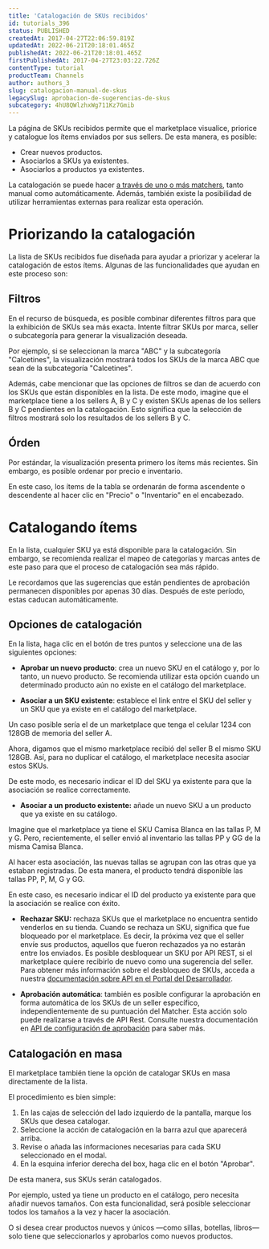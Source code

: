 ```yaml
---
title: 'Catalogación de SKUs recibidos'
id: tutorials_396
status: PUBLISHED
createdAt: 2017-04-27T22:06:59.819Z
updatedAt: 2022-06-21T20:18:01.465Z
publishedAt: 2022-06-21T20:18:01.465Z
firstPublishedAt: 2017-04-27T23:03:22.726Z
contentType: tutorial
productTeam: Channels
author: authors_3
slug: catalogacion-manual-de-skus
legacySlug: aprobacion-de-sugerencias-de-skus
subcategory: 4hU8QWlzhxWg711Kz7Gmib
---
```


La página de SKUs recibidos permite que el marketplace visualice, priorice y catalogue los ítems enviados por sus sellers. De esta manera, es posible: 

- Crear nuevos productos.
- Asociarlos a SKUs ya existentes.
- Asociarlos a productos ya existentes.

La catalogación se puede hacer [a través de uno o más matchers](https://help.vtex.com/es/tutorial/entendendo-a-pontuacao-do-vtex-matcher?locale=es "por medio de uno o más matchers"), tanto manual como automáticamente. Además, también existe la posibilidad de utilizar herramientas externas para realizar esta operación.

# Priorizando la catalogación #

La lista de SKUs recibidos fue diseñada para ayudar a priorizar y acelerar la catalogación de estos ítems.
Algunas de las funcionalidades que ayudan en este proceso son:

## Filtros ##

En el recurso de búsqueda, es posible combinar diferentes filtros para que la exhibición de SKUs sea más exacta. Intente filtrar SKUs por marca, seller o subcategoría para generar la visualización deseada. 

Por ejemplo, si se seleccionan la marca "ABC" y la subcategoría "Calcetines", la visualización mostrará todos los SKUs de la marca ABC que sean de la subcategoría "Calcetines".

Además, cabe mencionar que las opciones de filtros se dan de acuerdo con los SKUs que están disponibles en la lista. De este modo, imagine que el marketplace tiene a los sellers A, B y C y existen SKUs apenas de los sellers B y C pendientes en la catalogación. Esto significa que la selección de filtros mostrará solo los resultados de los sellers B y C.

## Órden

Por estándar, la visualización presenta primero los ítems más recientes. Sin embargo, es posible ordenar por precio e inventario.

En este caso, los ítems de la tabla se ordenarán de forma ascendente o descendente al hacer clic en "Precio" o "Inventario" en el encabezado.

# Catalogando ítems 

En la lista, cualquier SKU ya está disponible para la catalogación. Sin embargo, se recomienda realizar el mapeo de categorías y marcas antes de este paso para que el proceso de catalogación sea más rápido.

Le recordamos que las sugerencias que están pendientes de aprobación permanecen disponibles por apenas 30 días. Después de este período, estas caducan automáticamente.

## Opciones de catalogación ##

En la lista, haga clic en el botón de tres puntos y seleccione una de las siguientes opciones:
- **Aprobar un nuevo producto**: crea un nuevo SKU en el catálogo y, por lo tanto, un nuevo producto. Se recomienda utilizar esta opción cuando un determinado producto aún no existe en el catálogo del marketplace.

- **Asociar a un SKU existente**: establece el link entre el SKU del seller y un SKU que ya existe en el catálogo del marketplace.

Un caso posible sería el de un marketplace que tenga el celular 1234 con 128GB de memoria del seller A.

Ahora, digamos que el mismo marketplace recibió del seller B el mismo SKU 128GB. Así, para no duplicar el catálogo, el marketplace necesita asociar estos SKUs.

De este modo, es necesario indicar el ID del SKU ya existente para que la asociación se realice correctamente.

- **Asociar a un producto existente:** añade un nuevo SKU a un producto que ya existe en su catálogo.

Imagine que el marketplace ya tiene el SKU Camisa Blanca en las tallas P, M y G. Pero, recientemente, el seller envió al inventario las tallas PP y GG de la misma Camisa Blanca.

Al hacer esta asociación, las nuevas tallas se agrupan con las otras que ya estaban registradas. De esta manera, el producto tendrá disponible las tallas PP, P, M, G y GG.

En este caso, es necesario indicar el ID del producto ya existente para que la asociación se realice con éxito.

- **Rechazar SKU:** rechaza SKUs que el marketplace no encuentra sentido venderlos en su tienda. Cuando se rechaza un SKU, significa que fue bloqueado por el marketplace. Es decir, la próxima vez que el seller envíe sus productos, aquellos que fueron rechazados ya no estarán entre los enviados. Es posible desbloquear un SKU por API REST, si el marketplace quiere recibirlo de nuevo como una sugerencia del seller. Para obtener más información sobre el desbloqueo de SKUs, acceda a nuestra [documentación sobre API en el Portal del Desarrollador](https://developers.vtex.com/vtex-rest-api/reference/savesuggestion).

- **Aprobación automática**: también es posible configurar la aprobación en forma automática de los SKUs de un seller  específico, independientemente de su puntuación del Matcher. Esta acción solo puede realizarse a través de API Rest. Consulte nuestra documentación en [API de configuración de aprobación](https://developers.vtex.com/vtex-rest-api/reference/getautoapprovevaluefromconfig) para saber más.

## Catalogación en masa ##

El marketplace también tiene la opción de catalogar SKUs en masa directamente de la lista. 

El procedimiento es bien simple:

1. En las cajas de selección del lado izquierdo de la pantalla, marque los SKUs que desea catalogar.  
2. Seleccione la acción de catalogación en la barra azul que aparecerá arriba.  
3. Revise o añada las informaciones necesarias para cada SKU seleccionado en el modal.  
4. En la esquina inferior derecha del box, haga clic en el botón "Aprobar".  

De esta manera, sus SKUs serán catalogados.

Por ejemplo, usted ya tiene un producto en el catálogo, pero necesita añadir nuevos tamaños. Con esta funcionalidad, será posible seleccionar todos los tamaños a la vez y hacer la asociación.

O si desea crear productos nuevos y únicos —como sillas, botellas, libros— solo tiene que seleccionarlos y aprobarlos como nuevos productos.

